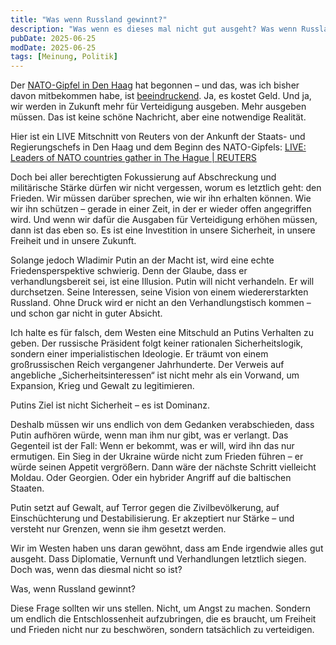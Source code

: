 ```yaml
---
title: "Was wenn Russland gewinnt?"
description: "Was wenn es dieses mal nicht gut ausgeht? Was wenn Russland gewinnt?"
pubDate: 2025-06-25
modDate: 2025-06-25
tags: [Meinung, Politik]
---
```


Der [NATO-Gipfel in Den Haag](https://www.nato.int/cps/en/natohq/events_236298.htm) hat begonnen – und das, was ich bisher davon mitbekommen habe, ist [beeindruckend](https://www.nato.int/cps/en/natohq/news_236641.htm). Ja, es kostet Geld. Und ja, wir werden in Zukunft mehr für Verteidigung ausgeben. Mehr ausgeben müssen. Das ist keine schöne Nachricht, aber eine notwendige Realität.

Hier ist ein LIVE Mitschnitt von Reuters von der Ankunft der Staats- und Regierungschefs in Den Haag und dem Beginn des NATO-Gipfels: [LIVE: Leaders of NATO countries gather in The Hague | REUTERS](https://www.youtube.com/watch?v=AmF9Z6CA0WM)

Doch bei aller berechtigten Fokussierung auf Abschreckung und militärische Stärke dürfen wir nicht vergessen, worum es letztlich geht: den Frieden. Wir müssen darüber sprechen, wie wir ihn erhalten können. Wie wir ihn schützen – gerade in einer Zeit, in der er wieder offen angegriffen wird. Und wenn wir dafür die Ausgaben für Verteidigung erhöhen müssen, dann ist das eben so. Es ist eine Investition in unsere Sicherheit, in unsere Freiheit und in unsere Zukunft.

Solange jedoch Wladimir Putin an der Macht ist, wird eine echte Friedensperspektive schwierig. Denn der Glaube, dass er verhandlungsbereit sei, ist eine Illusion. Putin will nicht verhandeln. Er will durchsetzen. Seine Interessen, seine Vision von einem wiedererstarkten Russland. Ohne Druck wird er nicht an den Verhandlungstisch kommen – und schon gar nicht in guter Absicht.

Ich halte es für falsch, dem Westen eine Mitschuld an Putins Verhalten zu geben. Der russische Präsident folgt keiner rationalen Sicherheitslogik, sondern einer imperialistischen Ideologie. Er träumt von einem großrussischen Reich vergangener Jahrhunderte. Der Verweis auf angebliche „Sicherheitsinteressen“ ist nicht mehr als ein Vorwand, um Expansion, Krieg und Gewalt zu legitimieren.

Putins Ziel ist nicht Sicherheit – es ist Dominanz.

Deshalb müssen wir uns endlich von dem Gedanken verabschieden, dass Putin aufhören würde, wenn man ihm nur gibt, was er verlangt. Das Gegenteil ist der Fall: Wenn er bekommt, was er will, wird ihn das nur ermutigen. Ein Sieg in der Ukraine würde nicht zum Frieden führen – er würde seinen Appetit vergrößern. Dann wäre der nächste Schritt vielleicht Moldau. Oder Georgien. Oder ein hybrider Angriff auf die baltischen Staaten.

Putin setzt auf Gewalt, auf Terror gegen die Zivilbevölkerung, auf Einschüchterung und Destabilisierung. Er akzeptiert nur Stärke – und versteht nur Grenzen, wenn sie ihm gesetzt werden.

Wir im Westen haben uns daran gewöhnt, dass am Ende irgendwie alles gut ausgeht. Dass Diplomatie, Vernunft und Verhandlungen letztlich siegen. Doch was, wenn das diesmal nicht so ist?

Was, wenn Russland gewinnt?

Diese Frage sollten wir uns stellen. Nicht, um Angst zu machen. Sondern um endlich die Entschlossenheit aufzubringen, die es braucht, um Freiheit und Frieden nicht nur zu beschwören, sondern tatsächlich zu verteidigen.
